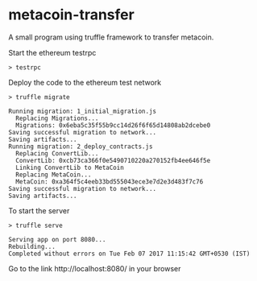 # metacoin-transfer

A small program using truffle framework to transfer metacoin.

Start the ethereum testrpc

```
> testrpc
```

Deploy the code to the ethereum test network

```
> truffle migrate

Running migration: 1_initial_migration.js
  Replacing Migrations...
  Migrations: 0x6eba5c35f55b9cc14d26f6f65d14808ab2dcebe0
Saving successful migration to network...
Saving artifacts...
Running migration: 2_deploy_contracts.js
  Replacing ConvertLib...
  ConvertLib: 0xcb73ca366f0e5490710220a270152fb4ee646f5e
  Linking ConvertLib to MetaCoin
  Replacing MetaCoin...
  MetaCoin: 0xa364f5c4eeb33bd555043ece3e7d2e3d483f7c76
Saving successful migration to network...
Saving artifacts...

```

To start the server

```
> truffle serve

Serving app on port 8080...
Rebuilding...
Completed without errors on Tue Feb 07 2017 11:15:42 GMT+0530 (IST)

```

Go to the link http://localhost:8080/ in your browser